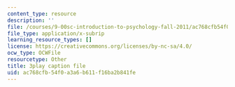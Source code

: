 ```yaml
---
content_type: resource
description: ''
file: /courses/9-00sc-introduction-to-psychology-fall-2011/ac768cfb54f0a3a6b611f16ba2b841fe_yBYebcVw8Zk.srt
file_type: application/x-subrip
learning_resource_types: []
license: https://creativecommons.org/licenses/by-nc-sa/4.0/
ocw_type: OCWFile
resourcetype: Other
title: 3play caption file
uid: ac768cfb-54f0-a3a6-b611-f16ba2b841fe
---
```

